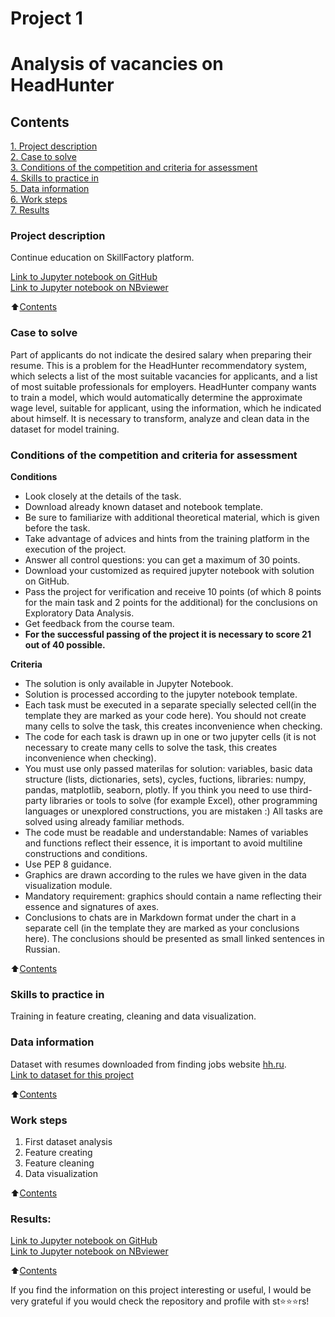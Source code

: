 #  Project 1
#  Analysis of vacancies on HeadHunter


## Contents  
[1. Project description](README.md#Project-description)    
[2. Case to solve](README.md#Case-to-solve)  
[3. Conditions of the competition and criteria for assessment](README.md#Conditions-of-the-competition-and-criteria-for-assessment)    
[4. Skills to practice in](README.md#Skills-to-practice-in)      
[5. Data information](README.md#Data-information)     
[6. Work steps](README.md#Work-steps)   
[7. Results](README.md#Results) 


### Project description   
Continue education on SkillFactory platform.

[Link to Jupyter notebook on GitHub](https://github.com/DSminer/SFDS_hometasks/tree/main/Project_1/Project%201.ipynb)<br>
[Link to Jupyter notebook on NBviewer](https://nbviewer.org/github/DSminer/SFDS_hometasks/blob/main/Project_1/NBviewer%20proj1.ipynb)<br>

:arrow_up:[Contents](README.md#Contents)


### Case to solve    
Part of applicants do not indicate the desired salary when preparing their resume. This is a problem for the HeadHunter recommendatory system, which selects a list of the most suitable vacancies for applicants, and a list of most suitable professionals for employers. HeadHunter company wants to train a model, which would automatically determine the approximate wage level, suitable for applicant, using the information, which he indicated about himself. It is necessary to transform, analyze and clean data in the dataset for model training.


### Conditions of the competition and criteria for assessment 
**Conditions**
- Look closely at the details of the task.
- Download already known dataset and notebook template.
- Be sure to familiarize with additional theoretical material, which is given before the task.
- Take advantage of advices and hints from the training platform in the execution of the project.
- Answer all control questions: you can get a maximum of 30 points.
- Download your customized as required jupyter notebook with solution on GitHub.
- Pass the project for verification and receive 10 points (of which 8 points for the main task and 2 points for the additional) for the conclusions on Exploratory Data Analysis.
- Get feedback from the course team.
- **For the successful passing of the project it is necessary to score 21 out of 40 possible.**

**Criteria**     
- The solution is only available in Jupyter Notebook.
- Solution is processed according to the jupyter notebook template.
- Each task must be executed in a separate specially selected cell(in the template they are marked as your code here). You should not create many cells to solve the task, this creates inconvenience when checking.
- The code for each task is drawn up in one or two jupyter cells (it is not necessary to create many cells to solve the task, this creates inconvenience when checking).
- You must use only passed materilas for solution: variables, basic data structure (lists, dictionaries, sets), cycles, fuctions, libraries: numpy, pandas, matplotlib, seaborn, plotly. If you think you need to use third-party libraries or tools to solve (for example Excel), other programming languages or unexplored constructions, you are mistaken :) All tasks are solved using already familiar methods.
- The code must be readable and understandable: Names of variables and functions reflect their essence, it is important to avoid multiline constructions and conditions.
- Use PEP 8 guidance.
- Graphics are drawn according to the rules we have given in the data visualization module.
- Mandatory requirement: graphics should contain a name reflecting their essence and signatures of axes.
- Conclusions to chats are in Markdown format under the chart in a separate cell (in the template they are marked as your conclusions here). The conclusions should be presented as small linked sentences in Russian.

:arrow_up:[Contents](README.md#Contents)


### Skills to practice in    
Training in feature creating, cleaning and data visualization.


### Data information
Dataset with resumes downloaded from finding jobs website [hh.ru](https://hh.ru/).<br>
[Link to dataset for this project](https://drive.google.com/file/d/1xnmDxxRmdL_7vLfHwY61M_E2AjxPdCZd/view?usp=sharing)
  
:arrow_up:[Contents](README.md#Contents)


### Work steps 
1. First dataset analysis
2. Feature creating
3. Feature cleaning
4. Data visualization

:arrow_up:[Contents](README.md#Contents)


### Results:  
[Link to Jupyter notebook on GitHub](https://github.com/DSminer/SFDS_hometasks/tree/main/Project_1/Project%201.ipynb)<br>
[Link to Jupyter notebook on NBviewer](https://nbviewer.org/github/DSminer/SFDS_hometasks/blob/main/Project_1/NBviewer%20proj1.ipynb)<br>

:arrow_up:[Contents](README.md#Contents)

If you find the information on this project interesting or useful, I would be very grateful if you would check the repository and profile with st⭐️⭐️⭐️rs!
